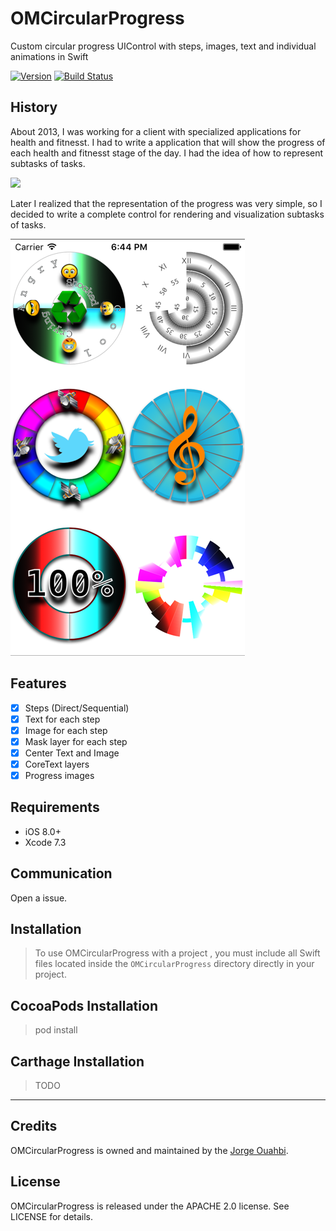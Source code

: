 # OMCircularProgress

Custom circular progress UIControl with steps, images, text and individual animations in Swift

[![Version](https://img.shields.io/cocoapods/v/OMCircularProgress.svg?style=flat)](http://cocoadocs.org/docsets/OMCircularProgress)
[![Build Status](https://travis-ci.org/jaouahbi/OMCircularProgress.svg?branch=master)](https://travis-ci.org/jaouahbi/OMCircularProgress)



## History

About 2013, I was working for a client with specialized applications for health and fitnesst.
I had to write a application that will show the progress of each health and fitnesst stage of the day.
I had the idea of how to represent subtasks of tasks.

![](https://media.licdn.com/media/p/4/005/02b/387/0b44677.png)

Later I realized that the representation of the progress was very simple, so I decided to write a complete 
control for rendering and visualization subtasks of tasks.

![](https://github.com/jaouahbi/OMCircularProgress/blob/master/ScreenShot/ScreenShot_1.png)

## Features

- [x] Steps (Direct/Sequential)
- [x] Text for each step
- [x] Image for each step
- [x] Mask layer for each step
- [x] Center Text and Image
- [x] CoreText layers
- [x] Progress images

## Requirements

- iOS 8.0+
- Xcode 7.3

## Communication

Open a issue.

## Installation

> To use OMCircularProgress with a project , you must include all Swift files located inside the `OMCircularProgress` directory directly in your project.

## CocoaPods Installation

> pod install

## Carthage Installation

> TODO

* * *

## Credits

OMCircularProgress is owned and maintained by the [Jorge Ouahbi](https://github.com/jaouahbi).

## License

OMCircularProgress is released under the APACHE 2.0 license. See LICENSE for details.

